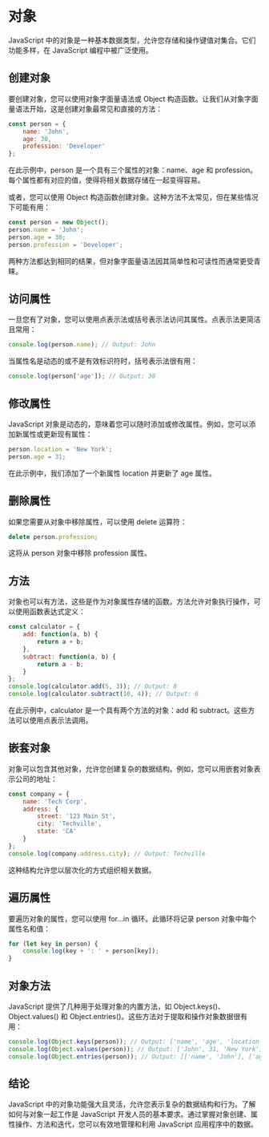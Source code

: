 # 对象

JavaScript 中的对象是一种基本数据类型，允许您存储和操作键值对集合。它们功能多样，在 JavaScript 编程中被广泛使用。

## 创建对象

要创建对象，您可以使用对象字面量语法或 Object 构造函数。让我们从对象字面量语法开始，这是创建对象最常见和直接的方法：

```javascript
const person = {
    name: 'John',
    age: 30,
    profession: 'Developer'
};
```

在此示例中，person 是一个具有三个属性的对象：name、age 和 profession。每个属性都有对应的值，使得将相关数据存储在一起变得容易。

或者，您可以使用 Object 构造函数创建对象。这种方法不太常见，但在某些情况下可能有用：

```javascript
const person = new Object();
person.name = 'John';
person.age = 30;
person.profession = 'Developer';
```

两种方法都达到相同的结果，但对象字面量语法因其简单性和可读性而通常更受青睐。

## 访问属性

一旦您有了对象，您可以使用点表示法或括号表示法访问其属性。点表示法更简洁且常用：

```javascript
console.log(person.name); // Output: John
```

当属性名是动态的或不是有效标识符时，括号表示法很有用：

```javascript
console.log(person['age']); // Output: 30
```

## 修改属性

JavaScript 对象是动态的，意味着您可以随时添加或修改属性。例如，您可以添加新属性或更新现有属性：

```javascript
person.location = 'New York';
person.age = 31;
```

在此示例中，我们添加了一个新属性 location 并更新了 age 属性。

## 删除属性

如果您需要从对象中移除属性，可以使用 delete 运算符：

```javascript
delete person.profession;
```

这将从 person 对象中移除 profession 属性。

## 方法

对象也可以有方法，这些是作为对象属性存储的函数。方法允许对象执行操作，可以使用函数表达式定义：

```javascript
const calculator = {
    add: function(a, b) {
        return a + b;
    },
    subtract: function(a, b) {
        return a - b;
    }
};
console.log(calculator.add(5, 3)); // Output: 8
console.log(calculator.subtract(10, 4)); // Output: 6
```

在此示例中，calculator 是一个具有两个方法的对象：add 和 subtract。这些方法可以使用点表示法调用。

## 嵌套对象

对象可以包含其他对象，允许您创建复杂的数据结构。例如，您可以用嵌套对象表示公司的地址：

```javascript
const company = {
    name: 'Tech Corp',
    address: {
        street: '123 Main St',
        city: 'Techville',
        state: 'CA'
    }
};
console.log(company.address.city); // Output: Techville
```

这种结构允许您以层次化的方式组织相关数据。

## 遍历属性

要遍历对象的属性，您可以使用 for...in 循环。此循环将记录 person 对象中每个属性名和值：

```javascript
for (let key in person) {
    console.log(key + ': ' + person[key]);
}
```

## 对象方法

JavaScript 提供了几种用于处理对象的内置方法，如 Object.keys()、Object.values() 和 Object.entries()。这些方法对于提取和操作对象数据很有用：

```javascript
console.log(Object.keys(person)); // Output: ['name', 'age', 'location']
console.log(Object.values(person)); // Output: ['John', 31, 'New York']
console.log(Object.entries(person)); // Output: [['name', 'John'], ['age', 31], ['location', 'New York']]
```

## 结论

JavaScript 中的对象功能强大且灵活，允许您表示复杂的数据结构和行为。了解如何与对象一起工作是 JavaScript 开发人员的基本要求。通过掌握对象创建、属性操作、方法和迭代，您可以有效地管理和利用 JavaScript 应用程序中的数据。

